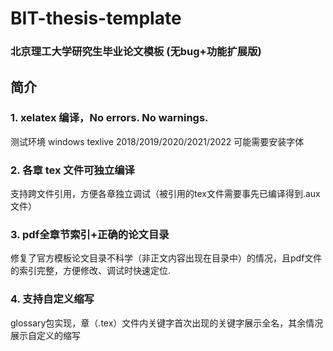 # BIT-thesis-template
### 北京理工大学研究生毕业论文模板 (无bug+功能扩展版)


## 简介
### 1. xelatex 编译，No errors. No warnings.

测试环境 windows texlive 2018/2019/2020/2021/2022
可能需要安装字体

### 2. 各章 tex 文件可独立编译

支持跨文件引用，方便各章独立调试（被引用的tex文件需要事先已编译得到.aux文件）

### 3. pdf全章节索引+正确的论文目录

修复了官方模板论文目录不科学（非正文内容出现在目录中）的情况，且pdf文件的索引完整，方便修改、调试时快速定位.

### 4. 支持自定义缩写

glossary包实现，章（.tex）文件内关键字首次出现的关键字展示全名，其余情况展示自定义的缩写

